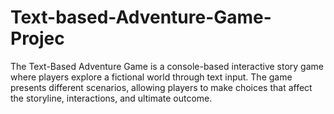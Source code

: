 # Text-based-Adventure-Game-Projec
The Text-Based Adventure Game is a console-based interactive story game where players explore a fictional world through text input. The game presents different scenarios, allowing players to make choices that affect the storyline, interactions, and ultimate outcome.
